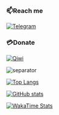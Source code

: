 ### 📫Reach me

[![Telegram](https://img.icons8.com/fluency/40/000000/telegram-app.png)](t.me/iamliterally9yo)

### 💳Donate
[![Qiwi](https://static.qiwi.com/img/providers/300x300/qiwi.png)](https://qiwi.com/n/yaroslav1734)

![separator](https://user-images.githubusercontent.com/36935426/148455126-17a57128-b844-4ee5-9c6b-cbe3dd0cfcec.png)

[![Top Langs](https://github-readme-stats.vercel.app/api/top-langs/?username=yaroslav1734&show_icons=true&theme=dracula&border_radius=10&hide_border=true&hide_title=true)](https://github.com/anuraghazra/github-readme-stats)

[![GitHub stats](https://github-readme-stats.vercel.app/api?username=yaroslav1734&count_private=true&show_icons=true&theme=dracula&border_radius=10&hide_border=true&hide_title=true)](https://github.com/anuraghazra/github-readme-stats)

[![WakaTime Stats](https://github-readme-stats.vercel.app/api/wakatime?username=Yaroslav1734&show_icons=true&theme=dracula&border_radius=10&hide_border=true&hide_title=true)](https://github.com/anuraghazra/github-readme-stats)
